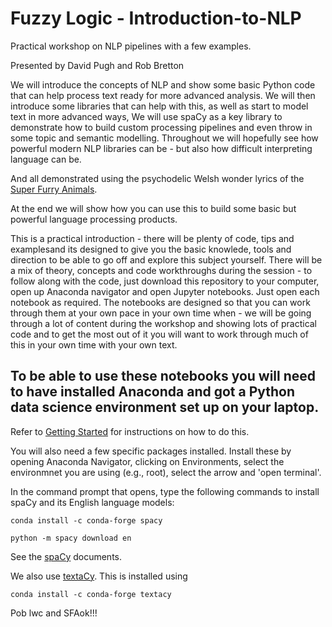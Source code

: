 # Fuzzy Logic - Introduction-to-NLP
Practical workshop on NLP pipelines with a few examples.

Presented by David Pugh and Rob Bretton

We will introduce the concepts of NLP and show some basic Python code that can help process text ready for more advanced analysis. We will then introduce some libraries that can help with this, as well as start to model text in more advanced ways, We will use spaCy as a key library to demonstrate how to build custom processing pipelines and even throw in some topic and semantic modelling. Throughout we will hopefully see how powerful modern NLP libraries can be - but also how difficult interpreting language can be.



And all demonstrated using the psychodelic Welsh wonder lyrics of the [Super Furry Animals](http://www.superfurry.com). 

At the end we will show how you can use this to build some basic but powerful language processing products.

This is a practical introduction - there will be plenty of code, tips and examplesand its designed to give you the basic knowlede, tools and direction to be able to go off and explore this subject yourself. There will be a mix of theory, concepts and code workthroughs during the session - to follow along with the code, just download this repository to your computer, open up Anaconda navigator and open Jupyter notebooks. Just open each notebook as required. The notebooks are designed so that you can work through them at your own pace in your own time when - we will be going through a lot of content during the workshop and showing lots of practical code and to get the most out of it you will want to work through much of this in your own time with your own text. 


## To be able to use these notebooks you will need to have installed Anaconda and got a Python data science environment set up on your laptop. 

Refer to [Getting Started](https://github.com/AI-Wales/Getting-Started) for instructions on how to do this.

You will also need a few specific packages installed.  Install these by opening Anaconda Navigator, clicking on Environments, select the environmnet you are using (e.g., root), select the arrow and 'open terminal'.

In the command prompt that opens, type the following commands to install spaCy and its English language models:


```
conda install -c conda-forge spacy
```

```
python -m spacy download en
```

See the [spaCy](https://spacy.io) documents.

We also use [textaCy](https://chartbeat-labs.github.io/textacy/). This is installed using

```
conda install -c conda-forge textacy
```

Pob lwc and SFAok!!!
